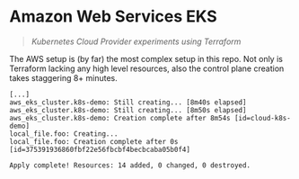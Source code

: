 # Amazon Web Services EKS

> _Kubernetes Cloud Provider experiments using Terraform_

The AWS setup is (by far) the most complex setup in this repo. Not only
is Terraform lacking any high level resources, also the control plane
creation takes staggering 8+ minutes.

```
[...]
aws_eks_cluster.k8s-demo: Still creating... [8m40s elapsed]
aws_eks_cluster.k8s-demo: Still creating... [8m50s elapsed]
aws_eks_cluster.k8s-demo: Creation complete after 8m54s [id=cloud-k8s-demo]
local_file.foo: Creating...
local_file.foo: Creation complete after 0s [id=375391936860fbf22e56fbcbf4becbcaba05b0f4]

Apply complete! Resources: 14 added, 0 changed, 0 destroyed.
```
